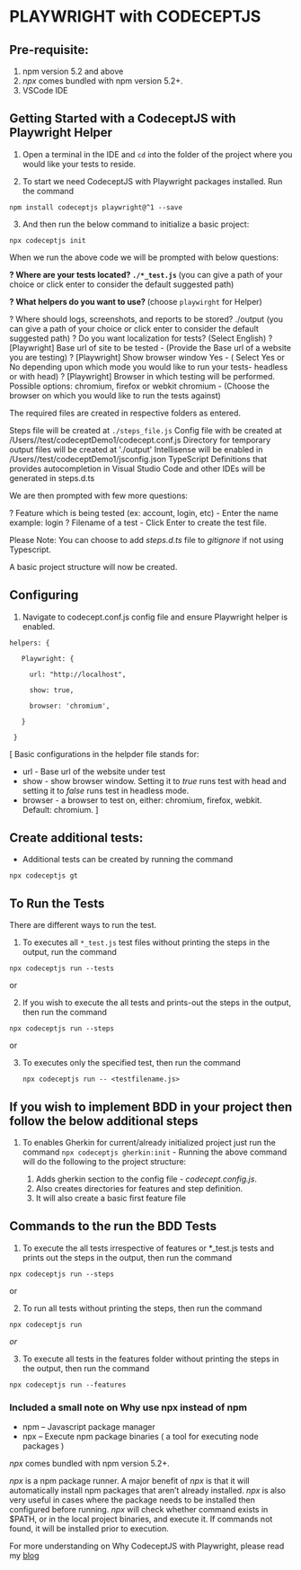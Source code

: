 # PLAYWRIGHT with CODECEPTJS

## Pre-requisite:

1. npm version 5.2 and above
2. *npx* comes bundled with npm version 5.2+.
3. VSCode IDE

## Getting Started with a CodeceptJS with Playwright Helper

1. Open a terminal in the IDE and `cd` into the folder of the project where you would like your tests to reside.

2. To start we need CodeceptJS with Playwright packages installed. Run the command 

```
npm install codeceptjs playwright@^1 --save
```

3. And then run the below command to initialize a basic project:

```
npx codeceptjs init
```

  When we run the above code we will be prompted with below questions:

<b>? Where are your tests located? `./*_test.js` </b> (you can give a path of your choice or click enter to consider the default suggested path) </p>
<b>? What helpers do you want to use? </b> (choose `playwirght` for Helper)</p>
? Where should logs, screenshots, and reports to be stored? ./output (you can give a path of your choice or click enter to consider the default suggested path)
? Do you want localization for tests? (Select English)
? [Playwright] Base url of site to be tested - (Provide the Base url of a website you are testing)
? [Playwright] Show browser window Yes - ( Select Yes or No depending upon which mode you would like to run your tests- headless or with head)
? [Playwright] Browser in which testing will be performed. Possible options: chromium, firefox or webkit chromium - (Choose the browser on which you would like to run the tests against)

The required files are created in respective folders as entered. 

Steps file will be created at `./steps_file.js`
Config file with be created at /Users/<username>/test/codeceptDemo1/codecept.conf.js
Directory for temporary output files will be created at './output'
Intellisense will be enabled in /Users/<username>/test/codeceptDemo1/jsconfig.json
TypeScript Definitions that provides autocompletion in Visual Studio Code and other IDEs will be generated in steps.d.ts 

We are then prompted with few more questions:

? Feature which is being tested (ex: account, login, etc) - Enter the name example: login
? Filename of a test - Click Enter to create the test file. 

Please Note: You can choose to add *steps.d.ts* file to *gitignore* if not using Typescript.

A basic project structure will now be created.

## Configuring

1. Navigate to codecept.conf.js config file and  ensure Playwright helper is enabled. 

 ```
 helpers: {
    
    Playwright: {
      
      url: "http://localhost",
      
      show: true,
      
      browser: 'chromium',
    
    }
  
  }
  ```

[
  Basic configurations in the helpder file stands for: 
- url - Base url of the website under test
- show - show browser window. Setting it to *true* runs test with head and setting it to *false* runs test in headless mode.
- browser - a browser to test on, either: chromium, firefox, webkit. Default: chromium.
]


## Create additional tests:

- Additional tests can be created by running the command 
```
npx codeceptjs gt
``` 
  

## To Run the Tests

There are different ways to run the test. 

1. To executes all `*_test.js` test files without printing the steps in the output, run the command
```
npx codeceptjs run --tests
```
or

2. If you wish to execute the all tests and prints-out the steps in the output, then run the command
 ```
 npx codeceptjs run --steps
 ``` 

or

  
3. To executes only the specified test, then run the command 
   ```
   npx codeceptjs run -- <testfilename.js>
   ```


## If you wish to implement BDD in your project then follow the below additional steps

1. To enables Gherkin for current/already initialized project just run the command `npx codeceptjs gherkin:init` - 
  Running the above command will do the following to the project structure:

    1. Adds gherkin section to the config file - *codecept.config.js*. 
    2. Also creates directories for features and step definition. 
    3. It will also create a basic first feature file     


## Commands to the run the BDD Tests 

1. To execute the all tests irrespective of features or *_test.js tests and prints out the steps in the output, then run the command
```
npx codeceptjs run --steps
```
or 

2. To run all tests without printing the steps, then run the command
```
npx codeceptjs run
```
*or*

3. To execute all tests in the features folder without printing the steps in the output, then run the command

````
npx codeceptjs run --features
````

### Included a small note on Why use npx instead of npm

- npm – Javascript package manager
- npx – Execute npm package binaries ( a tool for executing node packages )

*npx* comes bundled with npm version 5.2+.

*npx* is a npm package runner.
A major benefit of *npx* is that it will automatically install npm packages that aren’t already installed. *npx* is also very useful in cases where the package needs to be installed then configured before running. *npx* will check whether command exists in $PATH, or in the local project binaries, and execute it. If commands not found, it will be installed prior to execution.

For more understanding on Why CodeceptJS with Playwright, please read my [blog](https://medium.com/@bhaawna1805/bc6770b78cff?source=friends_link&sk=a482c58557f46b07332fc5d51ff5c230)
